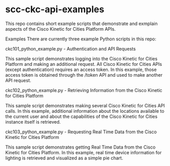 # scc-ckc-api-examples
This repo contains short example scripts that demonstrate and exmplain aspects of the Cisco Kinetic for Cities Platform APIs.

Examples
There are currently three example Python scripts in this repo:

ckc101_python_example.py - Authentication and API Requests

This sample script demonstrates logging into the Cisco Kinetic for Cities Platform and making an additional request. All Cisco Kinetic for Cities APIs (except authentication) requires an access token. In this example, those access token is obtained through the /token API and used to make another API request.

ckc102_python_example.py - Retrieving Information from the Cisco Kinetic for Cities Platform

This sample script demonstrates making several Cisco Kinetic for Cities API calls. In this example, additional information about the locations available to the current user and about the capabilities of the Cisco Kinetic for Cities instance itself is retrieved.

ckc103_python_example.py - Requesting Real Time Data from the Cisco Kinetic for Cities Platform

This sample script demonstrates getting Real Time Data from the Cisco Kinetic for Cities Platform. In this example, real time device information for lighting is retrieved and visualized as a simple pie chart.
